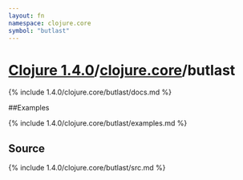 ```yaml
---
layout: fn
namespace: clojure.core
symbol: "butlast"
---
```


# [Clojure 1.4.0](../../)/[clojure.core](../)/butlast

{% include 1.4.0/clojure.core/butlast/docs.md %}

##Examples

{% include 1.4.0/clojure.core/butlast/examples.md %}
## Source
{% include 1.4.0/clojure.core/butlast/src.md %}


